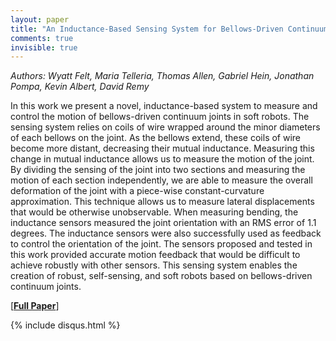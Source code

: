 ```yaml
---
layout: paper
title: "An Inductance-Based Sensing System for Bellows-Driven Continuum Joints in Soft Robots"
comments: true
invisible: true
---
```


<p class="text-left"><i>Authors: Wyatt Felt, Maria Telleria, Thomas Allen, Gabriel Hein, Jonathan Pompa, Kevin Albert, David Remy</i></p>

In this work we present a novel, inductance-based system to measure and control the motion of bellows-driven continuum joints in soft robots. The sensing system relies on coils of wire wrapped around the minor diameters of each bellows on the joint. As the bellows extend, these coils of wire become more distant, decreasing their mutual inductance. Measuring this change in mutual inductance allows us to measure the motion of the joint. By dividing the sensing of the joint into two sections and measuring the motion of each section independently, we are able to measure the overall deformation of the joint with a piece-wise constant-curvature approximation. This technique allows us to measure lateral displacements that would be otherwise unobservable. When measuring bending, the inductance sensors measured the joint orientation with an RMS error of 1.1 degrees. The inductance sensors were also successfully used as feedback to control the orientation of the joint. The sensors proposed and tested in this work provided accurate motion feedback that would be difficult to achieve robustly with other sensors. This sensing system enables the creation of robust, self-sensing, and soft robots based on bellows-driven continuum joints.

[<b><a href="https://storage.googleapis.com/rss2017-papers/06.pdf">Full Paper</a></b>]

{% include disqus.html %}